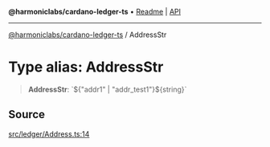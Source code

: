 **@harmoniclabs/cardano-ledger-ts** • [Readme](../Introduction) \| [API](../globals)

***

[@harmoniclabs/cardano-ledger-ts](../Introduction) / AddressStr

# Type alias: AddressStr

> **AddressStr**: \`${"addr1" | "addr_test1"}${string}\`

## Source

[src/ledger/Address.ts:14](https://github.com/HarmonicLabs/cardano-ledger-ts/blob/d1659b0/src/ledger/Address.ts#L14)

